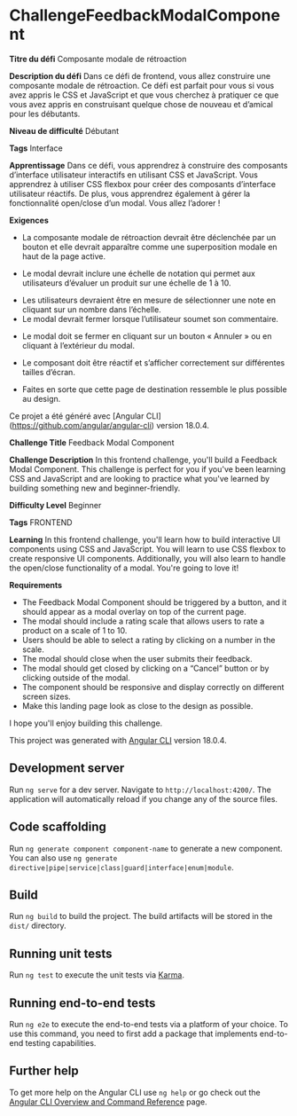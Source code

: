 # ChallengeFeedbackModalComponent

<!-- 888~~            ,e, 888                                                  /~~88b _-~88e  [~~~~d88P   ,88~~\
     888___ Y88b    /  "  888  e88~-888 888  888  e88~~8e   e88~~8e  888-~88e |   888    888b     d88P   d888   \
     888     Y88b  /  888 888 d888  888 888  888 d888  88b d888  88b 888  888 `  d88P  __888"    d88P   88888    |
     888      Y88b/   888 888 8888  888 888  888 8888__888 8888__888 888  888   d88P     888e   d88P    88888    |
     888       Y8/    888 888 Y888  888 888  888 Y888    , Y888    , 888  888  d88P      888P  d88P      Y888   /
     888___     Y     888 888  "88_-888 "88_-888  "88___/   "88___/  888  888 d88P___ ~-_88"  d88P        `88__/
                                    888 -->


**Titre du défi**
Composante modale de rétroaction

**Description du défi**
Dans ce défi de frontend, vous allez construire une composante modale de rétroaction. Ce défi est parfait pour vous si vous avez appris le CSS et JavaScript et que vous cherchez à pratiquer ce que vous avez appris en construisant quelque chose de nouveau et d’amical pour les débutants.

**Niveau de difficulté**
Débutant

**Tags**
Interface

**Apprentissage**
Dans ce défi, vous apprendrez à construire des composants d’interface utilisateur interactifs en utilisant CSS et JavaScript. Vous apprendrez à utiliser CSS flexbox pour créer des composants d’interface utilisateur réactifs. De plus, vous apprendrez également à gérer la fonctionnalité open/close d’un modal. Vous allez l’adorer !

**Exigences**

- La composante modale de rétroaction devrait être déclenchée par un bouton et elle devrait apparaître comme une superposition modale en haut de la page active. 
<!-- ** CHECK ** -->
- Le modal devrait inclure une échelle de notation qui permet aux utilisateurs d’évaluer un produit sur une échelle de 1 à 10.
<!-- ** CHECK ** -->
- Les utilisateurs devraient être en mesure de sélectionner une note en cliquant sur un nombre dans l’échelle.<!-- ** CHECK ** -->  
- Le modal devrait fermer lorsque l’utilisateur soumet son commentaire. 
<!-- ** CHECK ** --> 
<!-- *TODO AJOUT TEXTE ** --> 
- Le modal doit se fermer en cliquant sur un bouton « Annuler » ou en cliquant à l’extérieur du modal.
<!-- ** CHECK ** --> 
- Le composant doit être réactif et s’afficher correctement sur différentes tailles d’écran.
<!-- ** CHECK ** --> 
- Faites en sorte que cette page de destination ressemble le plus possible au design.
<!-- ** CHECK ** --> 

Ce projet a été généré avec [Angular CLI] (https://github.com/angular/angular-cli) version 18.0.4.



**Challenge Title**
Feedback Modal Component

**Challenge Description**
In this frontend challenge, you'll build a Feedback Modal Component. This challenge is perfect for you if you've been learning CSS and JavaScript and are looking to practice what you've learned by building something new and beginner-friendly.

**Difficulty Level**
Beginner

**Tags**
FRONTEND

**Learning**
In this frontend challenge, you'll learn how to build interactive UI components using CSS and JavaScript. You will learn to use CSS flexbox to create responsive UI components. Additionally, you will also learn to handle the open/close functionality of a modal. You're going to love it!

**Requirements**

- The Feedback Modal Component should be triggered by a button, and it should appear as a modal overlay on top of the current page.
- The modal should include a rating scale that allows users to rate a product on a scale of 1 to 10.
- Users should be able to select a rating by clicking on a number in the scale.
- The modal should close when the user submits their feedback.
- The modal should get closed by clicking on a “Cancel” button or by clicking outside of the modal.
- The component should be responsive and display correctly on different screen sizes.
- Make this landing page look as close to the design as possible.

I hope you'll enjoy building this challenge.

This project was generated with [Angular CLI](https://github.com/angular/angular-cli) version 18.0.4.



## Development server

Run `ng serve` for a dev server. Navigate to `http://localhost:4200/`. The application will automatically reload if you change any of the source files.

## Code scaffolding

Run `ng generate component component-name` to generate a new component. You can also use `ng generate directive|pipe|service|class|guard|interface|enum|module`.

## Build

Run `ng build` to build the project. The build artifacts will be stored in the `dist/` directory.

## Running unit tests

Run `ng test` to execute the unit tests via [Karma](https://karma-runner.github.io).

## Running end-to-end tests

Run `ng e2e` to execute the end-to-end tests via a platform of your choice. To use this command, you need to first add a package that implements end-to-end testing capabilities.

## Further help

To get more help on the Angular CLI use `ng help` or go check out the [Angular CLI Overview and Command Reference](https://angular.dev/tools/cli) page.

